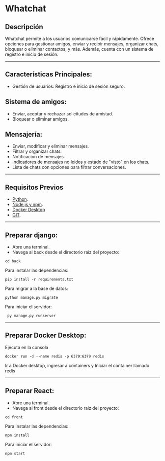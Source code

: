 # Whatchat

## **Descripción**  
Whatchat permite  a los usuarios comunicarse fácil y rápidamente. Ofrece opciones para gestionar amigos, enviar y recibir mensajes, organizar chats, bloquear o eliminar contactos, y más. Además, cuenta con un sistema de registro e inicio de sesión.

---

## ****Características Principales:****  
- Gestión de usuarios: Registro e inicio de sesión seguro.
## ****Sistema de amigos:****
- Enviar, aceptar y rechazar solicitudes de amistad.
- Bloquear o eliminar amigos.

## ****Mensajería:****
- Enviar, modificar y eliminar mensajes.
- Filtrar y organizar chats.
- Notificacion de mensajes.
- Indicadores de mensajes no leídos y estado de "visto" en los chats.
- Lista de chats con opciones para filtrar conversaciones.


---
## **Requisitos Previos**  
- [Python](https://www.python.org/).
- [Node.js y npm](https://nodejs.org/en/download/).
- [Docker Desktop](https://www.docker.com/)
- [GIT](https://git-scm.com/). 

---
## **Preparar django:**
- Abre una terminal.
- Navega al back desde el directorio raiz del proyecto:
```
cd back
```

Para instalar las dependencias:
```
pip install -r requirements.txt
```
Para migrar a la base de datos:
```
python manage.py migrate
```
Para iniciar el servidor:
```
 py manage.py runserver
```


---
## **Preparar Docker Desktop:**
Ejecuta en la consola
```
docker run -d --name redis -p 6379:6379 redis
```
Ir a Docker desktop, ingresar a containers y Iniciar el container llamado redis


--- 
## **Preparar React:**
- Abre una terminal.
- Navega al front desde el directorio raiz del proyecto:
```
cd front
```
Para instalar las dependencias:
```
npm install
```
Para iniciar el servidor:
```
npm start
```
